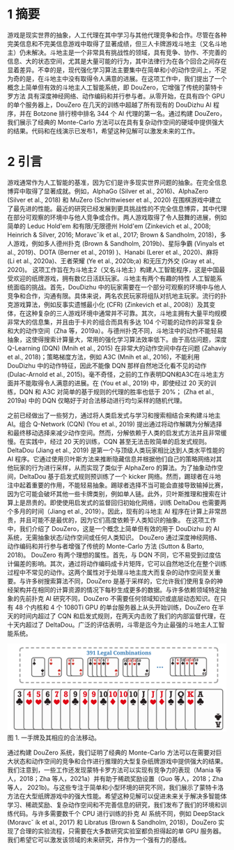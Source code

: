 # 1 摘要
游戏是现实世界的抽象，人工代理在其中学习与其他代理竞争和合作。尽管在各种完美信息和不完美信息游戏中取得了显著成绩，但三人卡牌游戏斗地主（又名斗地主）仍未解决。斗地主是一个非常具有挑战性的领域，具有竞争、协作、不完善的信息、大的状态空间，尤其是大量可能的行为，其中法律行为在各个回合之间存在显着差异。不幸的是，现代强化学习算法主要集中在简单和小的动作空间上，不足为奇的是，在斗地主中没有取得令人满意的进展。在这项工作中，我们提出了一个概念上简单但有效的斗地主人工智能系统，即 DouZero，它增强了传统的蒙特卡罗方法
具有深度神经网络、动作编码和并行参与者。从零开始，在具有四个 GPU 的单个服务器上，DouZero 在几天的训练中超越了所有现有的 DouDizhu AI 程序，并在 Botzone 排行榜中排名 344 个 AI 代理的第一名。通过构建 DouZero，我们展示了经典的 Monte-Carlo 方法可以在具有复杂动作空间的硬域中提供强大的结果。代码和在线演示已发布1，希望这种见解可以激发未来的工作。

# 2 引言
游戏通常作为人工智能的基准，因为它们是许多现实世界问题的抽象。在完全信息博弈中取得了显著成就。例如，AlphaGo (Silver et al., 2016)、AlphaZero (Silver et al., 2018) 和 MuZero (Schrittwieser et al., 2020) 在围棋游戏中建立了最先进的性能。最近的研究已经发展到更具挑战性的不完全信息博弈，其中代理在部分可观察的环境中与他人竞争或合作。两人游戏取得了令人鼓舞的进展，例如简单的 Leduc Hold'em 和有限/无限德州 Hold'em (Zinkevich et al., 2008; Heinrich & Silver, 2016; Moravcˇ́ık et al., 2017; Brown & Sandholm, 2018)，多人游戏，例如多人德州扑克 (Brown & Sandholm, 2019b)、星际争霸 (Vinyals et al., 2019)、DOTA (Berner et al., 2019) )、Hanabi (Lerer et al., 2020)、麻将 (Li et al., 2020a)、王者荣耀 (Ye et al., 2020b;a) 和无压力外交 (Gray et al., 2020)。
这项工作旨在为斗地主2（又名斗地主）构建人工智能程序，这是中国最受欢迎的纸牌游戏，拥有数亿日活跃玩家。斗地主有两个有趣的特性
人工智能系统面临的挑战。首先，DouDizhu 中的玩家需要在一个部分可观察的环境中与他人竞争和合作，沟通有限。具体来说，两名农民玩家将组队对抗地主玩家。流行的扑克游戏算法，例如反事实遗憾最小化 (CFR) (Zinkevich et al., 2008)）及其变体，在这种复杂的三人游戏环境中通常并不可靠。其次，斗地主拥有大量平均规模非常大的信息集，并且由于卡片的组合而具有多达 104 个可能的动作的非常复杂和大的动作空间（Zha 等，2019a）。与德州扑克不同，斗地注中的动作不能轻易抽象，这使得搜索计算量大，常用的强化学习算法效率低下。由于高估问题，深度 Q-Learning (DQN) (Mnih et al., 2015) 在非常大的动作空间中存在问题 (Zahaviy et al., 2018)；策略梯度方法，例如 A3C (Mnih et al., 2016)，不能利用 DouDizhu 中的动作特征，因此不能像 DQN 那样自然地泛化看不见的动作 (Dulac-Arnold et al., 2015)。毫不奇怪，之前的工作表明DQN和A3C在斗地主方面并不能取得令人满意的进展。在 (You et al., 2019) 中，即使经过 20 天的训练，DQN 和 A3C 对简单的基于规则的代理的胜率也低于 20%； (Zha et al., 2019a) 中的 DQN 仅略好于对合法移动进行均匀采样的随机代理。

之前已经做出了一些努力，通过将人类启发式与学习和搜索相结合来构建斗地主 AI。组合 Q-Network (CQN) (You et al., 2019) 提出通过将动作解耦为分解选择和最终移动选择来减少动作空间。然而，分解依赖于人类的启发式方法并且非常缓慢。在实践中，经过 20 天的训练，CQN 甚至无法击败简单的启发式规则。 DeltaDou (Jiang et al., 2019) 是第一个与顶级人类玩家相比达到人类水平性能的 AI 程序。它通过使用贝叶斯方法来推断隐藏信息并根据他们自己的策略网络对其他玩家的行为进行采样，从而实现了类似于 AlphaZero 的算法。为了抽象动作空间，DeltaDou 基于启发式规则预训练了一个 kicker 网络。然而，踢球者在斗地注中起着重要的作用，不能轻易抽象。踢球者选择不当可能会直接导致输掉比赛，因为它可能会破坏其他一些卡牌类别，例如单人链。此外，贝叶斯推理和搜索在计算上是昂贵的。即使使用启发式的监督回归初始化网络，训练 DeltaDou 也需要两个多月的时间（Jiang et al., 2019）。因此，现有的斗地主 AI 程序在计算上非常昂贵，并且可能不是最优的，因为它们高度依赖于人类知识的抽象。
在这项工作中，我们介绍了 DouZero，这是一个概念上简单但有效的用于 DouDizhu 的 AI 系统，无需抽象状态/动作空间或任何人类知识。 DouZero 通过深度神经网络、动作编码和并行参与者增强了传统的 Monte-Carlo 方法 (Sutton & Barto, 2018)。 DouZero 有两个理想的属性。首先，与 DQN 不同，它不易受到过度估计偏差的影响。其次，通过将动作编码成卡片矩阵，它可以自然地泛化在整个训练过程中不常见的动作。这两个属性对于处理斗地主庞大而复杂的动作空间至关重要。与许多树搜索算法不同，DouZero 是基于采样的，它允许我们使用复杂的神经架构并在相同的计算资源的情况下每秒生成更多的数据。与许多依赖领域特定抽象的先前扑克 AI 研究不同，DouZero 不需要任何领域知识或底层动态知识。在只有 48 个内核和 4 个 1080Ti GPU 的单台服务器上从头开始训练，DouZero 在半天的时间内超过了 CQN 和启发式规则，在两天内击败了我们的内部监督代理，在十天内超过了 DeltaDou。广泛的评估表明，斗零是迄今为止最强的斗地主人工智能系统。

![](DouZero：通过自玩深度强化学习掌握斗地主.assets/image-20221021123101051.png)
图 1. 一手牌及其相应的合法移动。

通过构建 DouZero 系统，我们证明了经典的 Monte-Carlo 方法可以在需要对巨大状态和动作空间的竞争和合作进行推理的大型复杂纸牌游戏中提供强大的结果。我们注意到，一些工作还发现蒙特卡罗方法可以实现有竞争力的表现（Mania 等人，2018；Zha 等人，2021a）并有助于稀疏奖励设置（Guo 等人，2018；Zha 等人， 2021b)。与这些专注于简单和小型环境的研究不同，我们展示了蒙特卡洛方法在大型纸牌游戏中的强大性能。希望这种见解可以促进未来关于解决多智能体学习、稀疏奖励、复杂动作空间和不完善信息的研究，我们发布了我们的环境和训练代码。与许多需要数千个 CPU 进行训练的扑克 AI 系统不同，例如 DeepStack (Moravcˇ ́ık et al., 2017) 和 Libratus (Brown & Sandholm, 2018)，DouZero 实现了合理的实验流程，只需要在大多数研究实验室都负担得起的单 GPU 服务器。我们希望它可以激发该领域的未来研究，并作为一个强有力的基线。

